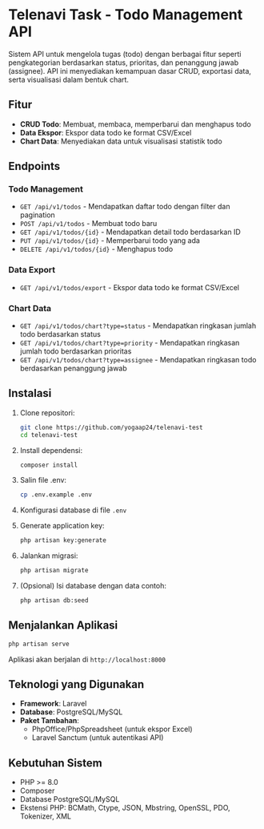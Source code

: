 # Telenavi Task - Todo Management API

Sistem API untuk mengelola tugas (todo) dengan berbagai fitur seperti pengkategorian berdasarkan status, prioritas, dan penanggung jawab (assignee). API ini menyediakan kemampuan dasar CRUD, exportasi data, serta visualisasi dalam bentuk chart.

## Fitur

- **CRUD Todo**: Membuat, membaca, memperbarui dan menghapus todo
- **Data Ekspor**: Ekspor data todo ke format CSV/Excel
- **Chart Data**: Menyediakan data untuk visualisasi statistik todo

## Endpoints

### Todo Management

- `GET /api/v1/todos` - Mendapatkan daftar todo dengan filter dan pagination
- `POST /api/v1/todos` - Membuat todo baru
- `GET /api/v1/todos/{id}` - Mendapatkan detail todo berdasarkan ID
- `PUT /api/v1/todos/{id}` - Memperbarui todo yang ada
- `DELETE /api/v1/todos/{id}` - Menghapus todo

### Data Export

- `GET /api/v1/todos/export` - Ekspor data todo ke format CSV/Excel

### Chart Data

- `GET /api/v1/todos/chart?type=status` - Mendapatkan ringkasan jumlah todo berdasarkan status
- `GET /api/v1/todos/chart?type=priority` - Mendapatkan ringkasan jumlah todo berdasarkan prioritas
- `GET /api/v1/todos/chart?type=assignee` - Mendapatkan ringkasan todo berdasarkan penanggung jawab

## Instalasi

1. Clone repositori:
   ```bash
   git clone https://github.com/yogaap24/telenavi-test
   cd telenavi-test
   ```

2. Install dependensi:
   ```bash
   composer install
   ```

3. Salin file .env:
   ```bash
   cp .env.example .env
   ```

4. Konfigurasi database di file `.env`

5. Generate application key:
   ```bash
   php artisan key:generate
   ```

6. Jalankan migrasi:
   ```bash
   php artisan migrate
   ```

7. (Opsional) Isi database dengan data contoh:
   ```bash
   php artisan db:seed
   ```

## Menjalankan Aplikasi

```bash
php artisan serve
```

Aplikasi akan berjalan di `http://localhost:8000`

## Teknologi yang Digunakan

- **Framework**: Laravel
- **Database**: PostgreSQL/MySQL
- **Paket Tambahan**:
  - PhpOffice/PhpSpreadsheet (untuk ekspor Excel)
  - Laravel Sanctum (untuk autentikasi API)

## Kebutuhan Sistem

- PHP >= 8.0
- Composer
- Database PostgreSQL/MySQL
- Ekstensi PHP: BCMath, Ctype, JSON, Mbstring, OpenSSL, PDO, Tokenizer, XML

